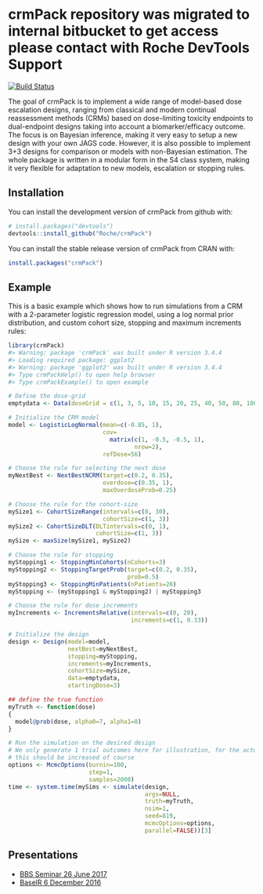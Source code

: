 
<!-- README.md is generated from README.Rmd. Please edit that file -->
crmPack repository was migrated to internal bitbucket to get access please contact with Roche DevTools Support 
=======

[![Build Status](https://travis-ci.org/Roche/crmPack.svg?branch=master)](https://travis-ci.org/Roche/crmPack/)

The goal of crmPack is to implement a wide range of model-based dose escalation designs, ranging from classical and modern continual reassessment methods (CRMs) based on dose-limiting toxicity endpoints to dual-endpoint designs taking into account a biomarker/efficacy outcome. The focus is on Bayesian inference, making it very easy to setup a new design with your own JAGS code. However, it is also possible to implement 3+3 designs for comparison or models with non-Bayesian estimation. The whole package is written in a modular form in the S4 class system, making it very flexible for adaptation to new models, escalation or stopping rules.

Installation
------------

You can install the development version of crmPack from github with:

``` r
# install.packages("devtools")
devtools::install_github("Roche/crmPack")
```

You can install the stable release version of crmPack from CRAN with:

``` r
install.packages("crmPack")
```

Example
-------

This is a basic example which shows how to run simulations from a CRM with a 2-parameter logistic regression model, using a log normal prior distribution, and custom cohort size, stopping and maximum increments rules:

``` r
library(crmPack)
#> Warning: package 'crmPack' was built under R version 3.4.4
#> Loading required package: ggplot2
#> Warning: package 'ggplot2' was built under R version 3.4.4
#> Type crmPackHelp() to open help browser
#> Type crmPackExample() to open example

# Define the dose-grid
emptydata <- Data(doseGrid = c(1, 3, 5, 10, 15, 20, 25, 40, 50, 80, 100))

# Initialize the CRM model 
model <- LogisticLogNormal(mean=c(-0.85, 1),
                           cov=
                             matrix(c(1, -0.5, -0.5, 1),
                                    nrow=2),
                           refDose=56)

# Choose the rule for selecting the next dose 
myNextBest <- NextBestNCRM(target=c(0.2, 0.35),
                           overdose=c(0.35, 1),
                           maxOverdoseProb=0.25)

# Choose the rule for the cohort-size 
mySize1 <- CohortSizeRange(intervals=c(0, 30),
                           cohortSize=c(1, 3))
mySize2 <- CohortSizeDLT(DLTintervals=c(0, 1),
                         cohortSize=c(1, 3))
mySize <- maxSize(mySize1, mySize2)

# Choose the rule for stopping
myStopping1 <- StoppingMinCohorts(nCohorts=3)
myStopping2 <- StoppingTargetProb(target=c(0.2, 0.35),
                                  prob=0.5)
myStopping3 <- StoppingMinPatients(nPatients=20)
myStopping <- (myStopping1 & myStopping2) | myStopping3

# Choose the rule for dose increments
myIncrements <- IncrementsRelative(intervals=c(0, 20),
                                   increments=c(1, 0.33))

# Initialize the design
design <- Design(model=model,
                 nextBest=myNextBest,
                 stopping=myStopping,
                 increments=myIncrements,
                 cohortSize=mySize,
                 data=emptydata,
                 startingDose=3)

## define the true function
myTruth <- function(dose)
{
  model@prob(dose, alpha0=7, alpha1=8)
}

# Run the simulation on the desired design
# We only generate 1 trial outcomes here for illustration, for the actual study 
# this should be increased of course
options <- McmcOptions(burnin=100,
                       step=1,
                       samples=2000)
time <- system.time(mySims <- simulate(design,
                                       args=NULL,
                                       truth=myTruth,
                                       nsim=1,
                                       seed=819,
                                       mcmcOptions=options,
                                       parallel=FALSE))[3]
```

Presentations
-------------

-   [BBS Seminar 26 June 2017](http://bbs.ceb-institute.org/wp-content/uploads/2017/07/BBS-dose-escalation-Sabanes-26-June-2017-v2.pdf)
-   [BaselR 6 December 2016](https://drive.google.com/open?id=148Ww7LVLBEKEHnWrISWzEchIkWahSjLE)
